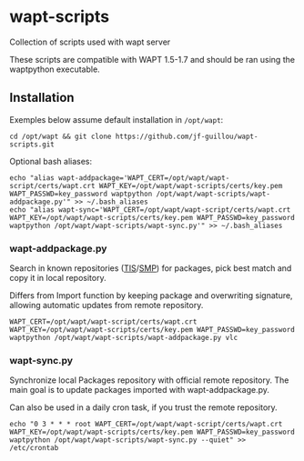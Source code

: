 # wapt-scripts
Collection of scripts used with wapt server

These scripts are compatible with WAPT 1.5-1.7 and should be ran using the waptpython executable.

## Installation
Exemples below assume default installation in `/opt/wapt`:

    cd /opt/wapt && git clone https://github.com/jf-guillou/wapt-scripts.git

Optional bash aliases:

    echo "alias wapt-addpackage='WAPT_CERT=/opt/wapt/wapt-script/certs/wapt.crt WAPT_KEY=/opt/wapt/wapt-scripts/certs/key.pem WAPT_PASSWD=key_password waptpython /opt/wapt/wapt-scripts/wapt-addpackage.py'" >> ~/.bash_aliases
    echo "alias wapt-sync='WAPT_CERT=/opt/wapt/wapt-script/certs/wapt.crt WAPT_KEY=/opt/wapt/wapt-scripts/certs/key.pem WAPT_PASSWD=key_password waptpython /opt/wapt/wapt-scripts/wapt-sync.py'" >> ~/.bash_aliases

### wapt-addpackage.py

Search in known repositories ([TIS](https://store.wapt.fr/)/[SMP](https://wapt.lesfourmisduweb.org/tous-les-packages)) for packages, pick best match and copy it in local repository.

Differs from Import function by keeping package and overwriting signature, allowing automatic updates from remote repository.

    WAPT_CERT=/opt/wapt/wapt-script/certs/wapt.crt WAPT_KEY=/opt/wapt/wapt-scripts/certs/key.pem WAPT_PASSWD=key_password waptpython /opt/wapt/wapt-scripts/wapt-addpackage.py vlc

### wapt-sync.py

Synchronize local Packages repository with official remote repository.
The main goal is to update packages imported with wapt-addpackage.py.

Can also be used in a daily cron task, if you trust the remote repository.

    echo "0 3 * * * root WAPT_CERT=/opt/wapt/wapt-script/certs/wapt.crt WAPT_KEY=/opt/wapt/wapt-scripts/certs/key.pem WAPT_PASSWD=key_password waptpython /opt/wapt/wapt-scripts/wapt-sync.py --quiet" >> /etc/crontab
